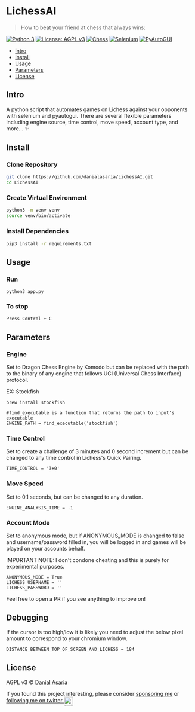 # LichessAI

> How to beat your friend at chess that always wins:

[![Python 3](https://img.shields.io/badge/python-3.x-blue)](https://www.python.org/)
[![License: AGPL v3](https://img.shields.io/badge/License-AGPL%20v3-blue.svg)](https://www.gnu.org/licenses/agpl-3.0)
[![Chess](https://img.shields.io/badge/chess-brightgreen)](https://www.chess.com/)
[![Selenium](https://img.shields.io/badge/selenium-green)](https://www.selenium.dev/)
[![PyAutoGUI](https://img.shields.io/badge/pyautogui-yellow)](https://pyautogui.readthedocs.io/en/latest/)


- [Intro](#intro)
- [Install](#install)
- [Usage](#usage)
- [Parameters](#parameters)
- [License](#license)


## Intro
A python script that automates games on Lichess against your opponents with selenium and pyautogui. There are several flexible parameters including engine source, time control, move speed, account type, and more... ✨


## Install

### Clone Repository
```bash
git clone https://github.com/danialasaria/LichessAI.git
cd LichessAI
```
### Create Virtual Environment

```bash
python3 -m venv venv
source venv/bin/activate
```
### Install Dependencies
```bash
pip3 install -r requirements.txt
```


## Usage

### Run 
```
python3 app.py
```
### To stop  
```
Press Control + C
```

## Parameters

### Engine 
Set to Dragon Chess Engine by Komodo but can be replaced with the path to the binary of any engine that follows UCI (Universal Chess Interface) protocol.

EX: Stockfish
```
brew install stockfish
```
```
#find_executable is a function that returns the path to input's executable 
ENGINE_PATH = find_executable('stockfish')
```
### Time Control 
Set to create a challenge of 3 minutes and 0 second increment but can be changed to any time control in Lichess's Quick Pairing.
```
TIME_CONTROL = '3+0'
```
### Move Speed
Set to 0.1 seconds, but can be changed to any duration.
```
ENGINE_ANALYSIS_TIME = .1
```
### Account Mode
Set to anonymous mode, but if ANONYMOUS_MODE is changed to false and username/password filled in, you will be logged in and games will be played on your accounts behalf. 

IMPORTANT NOTE: I don't condone cheating and this is purely for experimental purposes.

```
ANONYMOUS_MODE = True
LICHESS_USERNAME = ''
LICHESS_PASSWORD = ''
```

Feel free to open a PR if you see anything to improve on!

## Debugging
If the cursor is too high/low it is likely you need to adjust the below pixel amount to correspond to your chromium window.
```
DISTANCE_BETWEEN_TOP_OF_SCREEN_AND_LICHESS = 184
```

## License

AGPL v3 © [Danial Asaria](https://danialasaria.com/)

If you found this project interesting, please consider [sponsoring me](https://github.com/sponsors/danialasaria) or <a href="https://twitter.com/danialasaria">following me on twitter <img src="https://storage.googleapis.com/saasify-assets/twitter-logo.svg" alt="twitter" height="24px" align="center"></a>